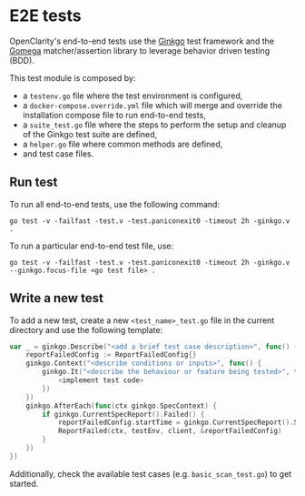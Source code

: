 # E2E tests

OpenClarity's end-to-end tests use the [Ginkgo](https://onsi.github.io/ginkgo/) test framework and the [Gomega](https://onsi.github.io/gomega/) matcher/assertion library to leverage behavior driven testing (BDD).

This test module is composed by:

* a `testenv.go` file where the test environment is configured,
* a `docker-compose.override.yml` file which will merge and override the installation compose file to run end-to-end tests,
* a `suite_test.go` file where the steps to perform the setup and cleanup of the Ginkgo test suite are defined,
* a `helper.go` file where common methods are defined,
* and test case files.

## Run test

To run all end-to-end tests, use the following command:

```
go test -v -failfast -test.v -test.paniconexit0 -timeout 2h -ginkgo.v .
```

To run a particular end-to-end test file, use:

```
go test -v -failfast -test.v -test.paniconexit0 -timeout 2h -ginkgo.v --ginkgo.focus-file <go test file> .
```

## Write a new test

To add a new test, create a new `<test_name>_test.go` file in the current directory and use the following template:

```go
var _ = ginkgo.Describe("<add a brief test case description>", func() {
    reportFailedConfig := ReportFailedConfig{}
    ginkgo.Context("<describe conditions or inputs>", func() {
        ginkgo.It("<describe the behaviour or feature being tested>", func(ctx ginkgo.SpecContext) {
            <implement test code>
        })
    })
    ginkgo.AfterEach(func(ctx ginkgo.SpecContext) {
        if ginkgo.CurrentSpecReport().Failed() {
            reportFailedConfig.startTime = ginkgo.CurrentSpecReport().StartTime
            ReportFailed(ctx, testEnv, client, &reportFailedConfig)
        }
    })
})
```

Additionally, check the available test cases (e.g. `basic_scan_test.go`) to get started.